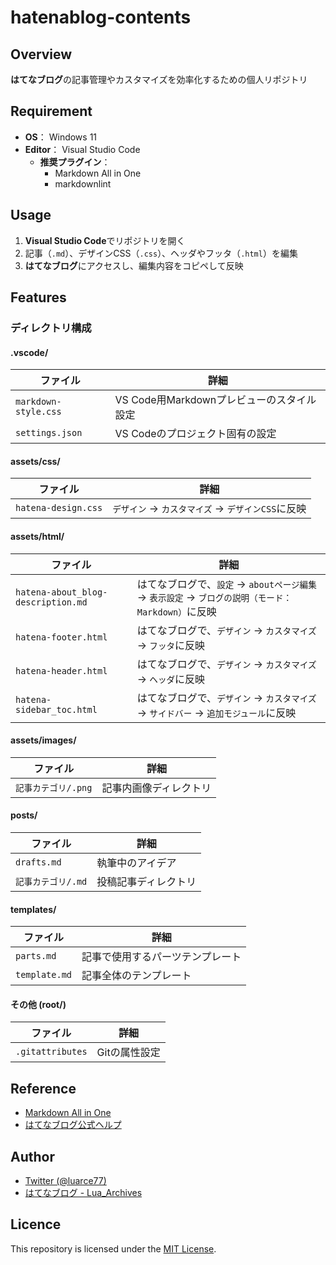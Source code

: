 # hatenablog-contents

## Overview
**はてなブログ**の記事管理やカスタマイズを効率化するための個人リポジトリ

## Requirement
- **OS**： Windows 11
- **Editor**： Visual Studio Code
  - **推奨プラグイン**：
    - Markdown All in One
    - markdownlint

## Usage
1. **Visual Studio Code**でリポジトリを開く
2. 記事（`.md`）、デザインCSS（`.css`）、ヘッダやフッタ（`.html`）を編集
3. **はてなブログ**にアクセスし、編集内容をコピペして反映

## Features
### ディレクトリ構成
#### .vscode/
| ファイル | 詳細 |
|--------|-----|
| `markdown-style.css` | VS Code用Markdownプレビューのスタイル設定 |
| `settings.json` | VS Codeのプロジェクト固有の設定 |

#### assets/css/
| ファイル | 詳細 |
|--------|-----|
| `hatena-design.css` | `デザイン` -> `カスタマイズ` -> `デザインCSS`に反映 |

#### assets/html/
| ファイル | 詳細 |
|--------|-----|
| `hatena-about_blog-description.md` | はてなブログで、`設定` -> `aboutページ編集` -> `表示設定` -> `ブログの説明（モード：Markdown）`に反映 |
| `hatena-footer.html` | はてなブログで、`デザイン` -> `カスタマイズ` -> `フッタ`に反映 |
| `hatena-header.html` | はてなブログで、`デザイン` -> `カスタマイズ` -> `ヘッダ`に反映 |
| `hatena-sidebar_toc.html` | はてなブログで、`デザイン` -> `カスタマイズ` -> `サイドバー` -> `追加モジュール`に反映 |

#### assets/images/
| ファイル | 詳細 |
|--------|-----|
| `記事カテゴリ/.png` | 記事内画像ディレクトリ |

#### posts/
| ファイル | 詳細 |
|--------|-----|
| `drafts.md` | 執筆中のアイデア |
| `記事カテゴリ/.md` | 投稿記事ディレクトリ |

#### templates/
| ファイル | 詳細 |
|--------|-----|
| `parts.md` | 記事で使用するパーツテンプレート |
| `template.md` | 記事全体のテンプレート |

#### その他 (root/)
| ファイル | 詳細 |
|--------|-----|
| `.gitattributes` | Gitの属性設定 |

## Reference
- [Markdown All in One](https://marketplace.visualstudio.com/items?itemName=yzhang.markdown-all-in-one)
- [はてなブログ公式ヘルプ](https://help.hatenablog.com/)

## Author

- [Twitter (@luarce77)](https://twitter.com/luarce77)
- [はてなブログ - Lua_Archives](https://luarce.hatenablog.com/archive)

## Licence
This repository is licensed under the [MIT License](https://github.com/Luarce/hatenablog-contents/blob/main/.github/LICENSE).

